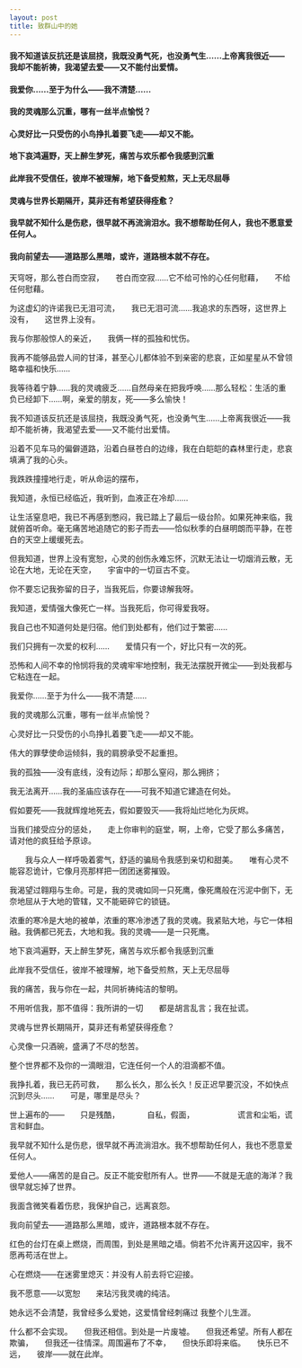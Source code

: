 ```yaml
---
layout: post
title: 致群山中的她
---
```

#### 我不知道该反抗还是该屈挠，我既没勇气死，也没勇气生……上帝离我很近——我却不能祈祷，我渴望去爱——又不能付出爱情。
#### 我爱你……至于为什么——我不清楚……
#### 我的灵魂那么沉重，哪有一丝半点愉悦？
#### 心灵好比一只受伤的小鸟挣扎着要飞走——却又不能。
#### 地下哀鸿遍野，天上醉生梦死，痛苦与欢乐都令我感到沉重
#### 此岸我不受信任，彼岸不被理解，地下备受煎熬，天上无尽屈辱
#### 灵魂与世界长期隔开，莫非还有希望获得痊愈？
#### 我早就不知什么是伤悲，很早就不再流淌泪水。我不想帮助任何人，我也不愿意爱任何人。
#### 我向前望去——道路那么黑暗，或许，道路根本就不存在。
<!-- more -->
天穹呀，那么苍白而空寂，　　苍白而空寂……它不给可怜的心任何慰藉，　　不给任何慰藉。

为这虚幻的许诺我已无泪可流，　　我已无泪可流……我追求的东西呀，这世界上没有，　　这世界上没有。

我与你那般惊人的亲近，　　我俩一样的孤独和忧伤。

我再不能够品尝人间的甘泽，甚至心儿都体验不到亲密的悲哀，正如星星从不曾领略幸福和快乐……

我等待着宁静……我的灵魂疲乏……自然母亲在把我呼唤……那么轻松：生活的重负已经卸下……啊，亲爱的朋友，死——多么愉快！

我不知道该反抗还是该屈挠，我既没勇气死，也没勇气生……上帝离我很近——我却不能祈祷，我渴望去爱——又不能付出爱情。

沿着不见车马的偏僻道路，沿着白昼苍白的边缘，我在白皑皑的森林里行走，悲哀填满了我的心头。

我跌跌撞撞地行走，听从命运的摆布，

我知道，永恒已经临近，我听到，血液正在冷却……

让生活窒息吧，我已不再感到憋闷，我已踏上了最后一级台阶。如果死神来临，我就俯首听命。毫无痛苦地追随它的影子而去——恰似秋季的白昼明朗而平静，在苍白的天空上缓缓死去。

但我知道，世界上没有宽恕，心灵的创伤永难忘怀，沉默无法让一切烟消云散，无论在大地，无论在天空，　　宇宙中的一切亘古不变。

你不要忘记我弥留的日子，当我死后，你要谅解我呀。

我知道，爱情强大像死亡一样。当我死后，你可得爱我呀。

我自己也不知道何处是归宿。他们到处都有，他们过于繁密……

我们只拥有一次爱的权利……　　爱情只有一个，好比只有一次的死。

恐怖和人间不幸的怜悯将我的灵魂牢牢地控制，我无法摆脱开微尘——到处我都与它粘连在一起。

我爱你……至于为什么——我不清楚……

我的灵魂那么沉重，哪有一丝半点愉悦？

心灵好比一只受伤的小鸟挣扎着要飞走——却又不能。

伟大的罪孽使命运倾斜，我的肩膀承受不起重担。

我的孤独——没有底线，没有边际；却那么窒闷，那么拥挤；

我无法离开……我的圣庙应该存在——可我不知道它建造在何处。

假如要死——我就辉煌地死去，假如要毁灭——我将灿烂地化为灰烬。

当我们接受应分的惩处，　　走上你审判的庭堂，啊，上帝，它受了那么多痛苦，　　请对他的疯狂给予原谅。

　　我与众人一样呼吸着雾气，舒适的骗局令我感到亲切和甜美。　　唯有心灵不能容忍诡计，它像月亮那样把一团团迷雾摧毁。

我渴望过翱翔与生命。可是，我的灵魂如同一只死鹰，像死鹰般在污泥中倒下，无奈地屈从于大地的管辖，又不能砸碎它的锁链。

浓重的寒冷是大地的被单，浓重的寒冷渗透了我的灵魂。我紧贴大地，与它一体相融。我俩都已死去，大地和我。我的灵魂——是一只死鹰。

地下哀鸿遍野，天上醉生梦死，痛苦与欢乐都令我感到沉重

此岸我不受信任，彼岸不被理解，地下备受煎熬，天上无尽屈辱

我的痛苦，我与你在一起，共同祈祷纯洁的黎明。

不用听信我，那不值得：我所讲的一切　　都是胡言乱言；我在扯谎。

灵魂与世界长期隔开，莫非还有希望获得痊愈？

心灵像一只酒碗，盛满了不尽的愁苦。

整个世界都不及你的一滴眼泪，它连任何一个人的泪滴都不值。

我挣扎着，我已无药可救，　　那么长久，那么长久！反正迟早要沉没，不如快点沉到尽头……　　可是，哪里是尽头？

世上遍布的——　　只是残酷，　　　　自私，假面，　　　　　　谎言和尘垢，谎言和鲜血。

我早就不知什么是伤悲，很早就不再流淌泪水。我不想帮助任何人，我也不愿意爱任何人。

爱他人——痛苦的是自己。反正不能安慰所有人。世界——不就是无底的海洋？我很早就忘掉了世界。

我面含微笑看着伤悲，我保护自己，远离哀怨。

我向前望去——道路那么黑暗，或许，道路根本就不存在。

红色的台灯在桌上燃烧，而周围，到处是黑暗之墙。倘若不允许离开这囚牢，我不愿再苟活在世上。

心在燃烧——在迷雾里熄灭：并没有人前去将它迎接。

我不愿意——以宽恕　　来玷污我灵魂的纯洁。

她永远不会清楚，我曾经多么爱她，这爱情曾经刺痛过 我整个儿生涯。

什么都不会实现。　　但我还相信。到处是一片废墟。　　但我还希望。所有人都在欺骗，　　但我还一往情深。周围遍布了不幸，　　但快乐即将来临。　　快乐已不远，　　彼岸——就在此岸。

